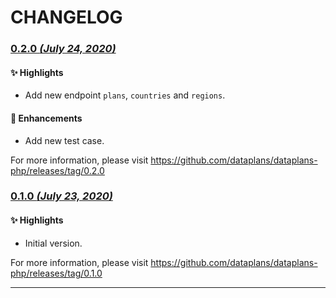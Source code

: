 # CHANGELOG

### [0.2.0 _(July 24, 2020)_](https://github.com/dataplans/dataplans-php/releases/tag/0.2.0)

#### ✨ Highlights

- Add new endpoint `plans`, `countries` and `regions`.

#### 🚀 Enhancements

- Add new test case.

For more information, please visit https://github.com/dataplans/dataplans-php/releases/tag/0.2.0


### [0.1.0 _(July 23, 2020)_](https://github.com/dataplans/dataplans-php/releases/tag/0.1.0)

#### ✨ Highlights

- Initial version.

For more information, please visit https://github.com/dataplans/dataplans-php/releases/tag/0.1.0

---